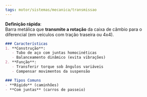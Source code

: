 ```yaml
---
tags: motor/sistemas/mecanica/transmissao
---
```

**Definição rápida**:  
Barra metálica que **transmite a rotação** da caixa de câmbio para o diferencial (em veículos com tração traseira ou 4x4). 

```markdown
### Características  
1. **Construção**:  
   - Tubo de aço com juntas homocinéticas  
   - Balanceamento dinâmico (evita vibrações)  
2. **Função**:  
   - Transferir torque sob ângulos variáveis  
   - Compensar movimentos da suspensão  

### Tipos Comuns  
- **Rígido** (caminhões)  
- **Com juntas** (carros de passeio)
```